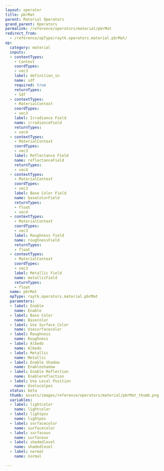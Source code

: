 ```yaml
---
layout: operator
title: pbrMat
parent: Material Operators
grand_parent: Operators
permalink: /reference/operators/material/pbrMat
redirect_from:
  - /reference/opType/raytk.operators.material.pbrMat/
op:
  category: material
  inputs:
  - contextTypes:
    - Context
    coordTypes:
    - vec3
    label: definition_in
    name: sdf
    required: true
    returnTypes:
    - Sdf
  - contextTypes:
    - MaterialContext
    coordTypes:
    - vec3
    label: Irradiance Field
    name: irradianceField
    returnTypes:
    - vec4
  - contextTypes:
    - MaterialContext
    coordTypes:
    - vec3
    label: Reflectance Field
    name: reflectanceField
    returnTypes:
    - vec4
  - contextTypes:
    - MaterialContext
    coordTypes:
    - vec3
    label: Base Color Field
    name: baseColorField
    returnTypes:
    - float
    - vec4
  - contextTypes:
    - MaterialContext
    coordTypes:
    - vec3
    label: Roughness Field
    name: roughnessField
    returnTypes:
    - float
  - contextTypes:
    - MaterialContext
    coordTypes:
    - vec3
    label: Metallic Field
    name: metallicField
    returnTypes:
    - float
  name: pbrMat
  opType: raytk.operators.material.pbrMat
  parameters:
  - label: Enable
    name: Enable
  - label: Base Color
    name: Basecolor
  - label: Use Surface Color
    name: Usesurfacecolor
  - label: Roughness
    name: Roughness
  - label: Albedo
    name: Albedo
  - label: Metallic
    name: Metallic
  - label: Enable Shadow
    name: Enableshadow
  - label: Enable Reflection
    name: Enablereflection
  - label: Use Local Position
    name: Uselocalpos
  status: beta
  thumb: assets/images/reference/operators/material/pbrMat_thumb.png
  variables:
  - label: lightcolor
    name: lightcolor
  - label: lightpos
    name: lightpos
  - label: surfacecolor
    name: surfacecolor
  - label: surfaceuv
    name: surfaceuv
  - label: shadedlevel
    name: shadedlevel
  - label: normal
    name: normal

---
```

